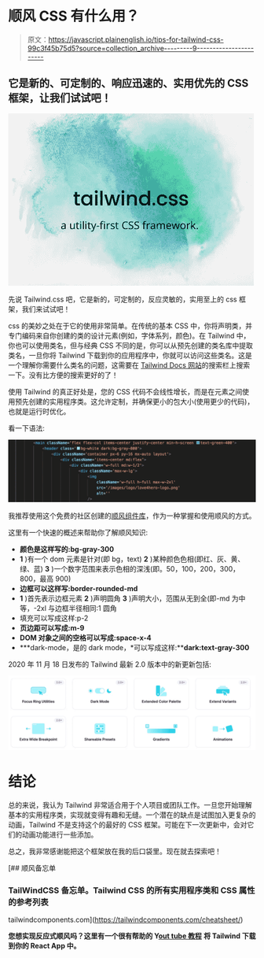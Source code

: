 # 顺风 CSS 有什么用？

> 原文：<https://javascript.plainenglish.io/tips-for-tailwind-css-99c3f45b75d5?source=collection_archive---------9----------------------->

## 它是新的、可定制的、响应迅速的、实用优先的 CSS 框架，让我们试试吧！

![](img/36ec956f526a4d406947130de563729f.png)

先说 Tailwind.css 吧，它是新的，可定制的，反应灵敏的，实用至上的 css 框架，我们来试试吧！

css 的美妙之处在于它的使用非常简单。在传统的基本 CSS 中，你将声明类，并专门编码来自你创建的类的设计元素(例如，字体系列，颜色)。在 Tailwind 中，你也可以使用类名，但与经典 CSS 不同的是，你可以从预先创建的类名库中提取类名，一旦你将 Tailwind 下载到你的应用程序中，你就可以访问这些类名。这是一个理解你需要什么类名的问题，这需要在 [Tailwind Docs 网站](https://tailwindcss.com/)的搜索栏上搜索一下。没有比方便的搜索更好的了！

使用 Tailwind 的真正好处是，您的 CSS 代码不会线性增长，而是在元素之间使用预先创建的实用程序类。这允许定制，并确保更小的包大小(使用更少的代码)，也就是运行时优化。

看一下语法:

![](img/eaa99c91392e799151270a0cea8dc846.png)

我推荐使用这个免费的社区创建的[顺风组件库](https://tailwindcomponents.com/)，作为一种掌握和使用顺风的方式。

这里有一个快速的概述来帮助你了解顺风知识:

*   **颜色是这样写的:bg-gray-300**
*   **1** )有一个 dom 元素是针对(即 bg，text) **2** )某种颜色色相(即红、灰、黄、绿、蓝) **3** )一个数字范围来表示色相的深浅(即。50，100，200，300，800，最高 900)
*   **边框可以这样写:border-rounded-md**
*   **1** )首先表示边框元素 **2** )声明圆角 **3** )声明大小，范围从无到全(即-md 为中等，-2xl 与边框半径相同:1 圆角
*   填充可以写成这样:p-2
*   **页边距可以写成:m-9**
*   **DOM 对象之间的空格可以写成:space-x-4**
*   ***dark-mode，是的 dark mode，*可以写成这样:****dark:text-gray-300**

2020 年 11 月 18 日发布的 Tailwind 最新 2.0 版本中的新更新包括:

![](img/e332a6b255840afa3ccbdbcccef60254.png)

# 结论

总的来说，我认为 Tailwind 非常适合用于个人项目或团队工作。一旦您开始理解基本的实用程序类，实现就变得有趣和无缝。一个潜在的缺点是试图加入更复杂的动画，Tailwind 不是支持这个的最好的 CSS 框架。可能在下一次更新中，会对它们的动画功能进行一些添加。

总之，我非常感谢能把这个框架放在我的后口袋里。现在就去探索吧！

 [## 顺风备忘单

### TailWindCSS 备忘单。Tailwind CSS 的所有实用程序类和 CSS 属性的参考列表

tailwindcomponents.com](https://tailwindcomponents.com/cheatsheet/) 

**您想实现反应式顺风吗？这里有一个很有帮助的 Y**[**out tube 教程**](https://www.youtube.com/watch?v=tHtSq9EllPI&amp%3Bfeature=youtu.be&amp%3Bab_channel=TheFieryCoder) **将 Tailwind 下载到你的 React App 中。**